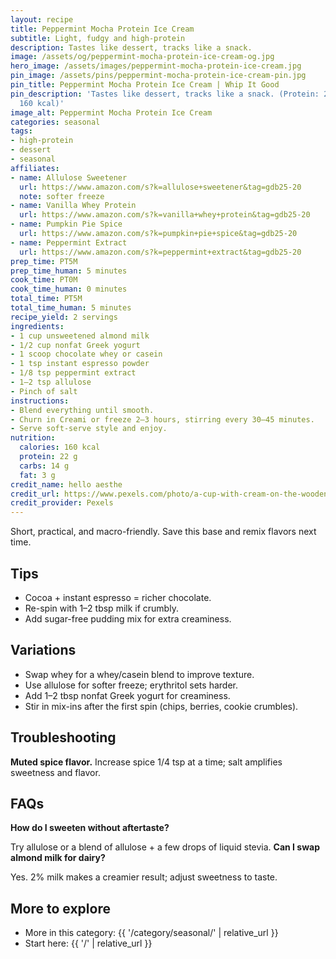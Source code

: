 ```yaml
---
layout: recipe
title: Peppermint Mocha Protein Ice Cream
subtitle: Light, fudgy and high-protein
description: Tastes like dessert, tracks like a snack.
image: /assets/og/peppermint-mocha-protein-ice-cream-og.jpg
hero_image: /assets/images/peppermint-mocha-protein-ice-cream.jpg
pin_image: /assets/pins/peppermint-mocha-protein-ice-cream-pin.jpg
pin_title: Peppermint Mocha Protein Ice Cream | Whip It Good
pin_description: 'Tastes like dessert, tracks like a snack. (Protein: 22 g, Calories:
  160 kcal)'
image_alt: Peppermint Mocha Protein Ice Cream
categories: seasonal
tags:
- high-protein
- dessert
- seasonal
affiliates:
- name: Allulose Sweetener
  url: https://www.amazon.com/s?k=allulose+sweetener&tag=gdb25-20
  note: softer freeze
- name: Vanilla Whey Protein
  url: https://www.amazon.com/s?k=vanilla+whey+protein&tag=gdb25-20
- name: Pumpkin Pie Spice
  url: https://www.amazon.com/s?k=pumpkin+pie+spice&tag=gdb25-20
- name: Peppermint Extract
  url: https://www.amazon.com/s?k=peppermint+extract&tag=gdb25-20
prep_time: PT5M
prep_time_human: 5 minutes
cook_time: PT0M
cook_time_human: 0 minutes
total_time: PT5M
total_time_human: 5 minutes
recipe_yield: 2 servings
ingredients:
- 1 cup unsweetened almond milk
- 1/2 cup nonfat Greek yogurt
- 1 scoop chocolate whey or casein
- 1 tsp instant espresso powder
- 1/8 tsp peppermint extract
- 1–2 tsp allulose
- Pinch of salt
instructions:
- Blend everything until smooth.
- Churn in Creami or freeze 2–3 hours, stirring every 30–45 minutes.
- Serve soft-serve style and enjoy.
nutrition:
  calories: 160 kcal
  protein: 22 g
  carbs: 14 g
  fat: 3 g
credit_name: hello aesthe
credit_url: https://www.pexels.com/photo/a-cup-with-cream-on-the-wooden-tray-9622550/
credit_provider: Pexels
---
```

Short, practical, and macro-friendly. Save this base and remix flavors next time.

## Tips
- Cocoa + instant espresso = richer chocolate.
- Re-spin with 1–2 tbsp milk if crumbly.
- Add sugar-free pudding mix for extra creaminess.

## Variations
- Swap whey for a whey/casein blend to improve texture.
- Use allulose for softer freeze; erythritol sets harder.
- Add 1–2 tbsp nonfat Greek yogurt for creaminess.
- Stir in mix-ins after the first spin (chips, berries, cookie crumbles).

## Troubleshooting
**Muted spice flavor.** Increase spice 1/4 tsp at a time; salt amplifies sweetness and flavor.

## FAQs
**How do I sweeten without aftertaste?**

Try allulose or a blend of allulose + a few drops of liquid stevia.
**Can I swap almond milk for dairy?**

Yes. 2% milk makes a creamier result; adjust sweetness to taste.

## More to explore
- More in this category: {{ '/category/seasonal/' | relative_url }}
- Start here: {{ '/' | relative_url }}
